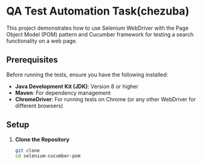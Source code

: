 # QA Test Automation Task(chezuba)

This project demonstrates how to use Selenium WebDriver with the Page Object Model (POM) pattern and Cucumber framework for testing a search functionality on a web page.

## Prerequisites

Before running the tests, ensure you have the following installed:

- **Java Development Kit (JDK)**: Version 8 or higher
- **Maven**: For dependency management
- **ChromeDriver**: For running tests on Chrome (or any other WebDriver for different browsers)

## Setup

1. **Clone the Repository**

   ```bash
   git clone 
   cd selenium-cucumber-pom
